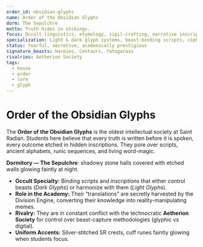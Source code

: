 ```yaml
---
order_id: obsidian-glyphs
name: Order of the Obsidian Glyphs
dorm: The Sepulchre
motto: Truth hides in etchings.
focus: Occult linguistics, etymology, sigil-crafting, narrative inscriptions
specialization: Light & dark glyph systems, beast-binding scripts, ciphered communication
status: fearful, secretive, academically prestigious
signature_beasts: Harpies, Centaurs, Yatagarasu
rivalries: Aetherion Society
tags:
  - house
  - order
  - lore
  - glyph
---
```


# Order of the Obsidian Glyphs

The **Order of the Obsidian Glyphs** is the oldest intellectual society at Saint Radian. Students here believe that every truth is written before it is spoken, every outcome etched in hidden inscriptions. They pore over scripts, ancient alphabets, runic sequences, and living word-magic.  

**Dormitory — The Sepulchre**: shadowy stone halls covered with etched walls glowing faintly at night.  

- **Occult Specialty:** Binding scripts and *inscriptions* that either control beasts (*Dark Glyphs*) or harmonize with them (*Light Glyphs*).  
- **Role in the Academy:** Their “translations” are secretly harvested by the Division Engine, converting their knowledge into reality-manipulating memes.  
- **Rivalry:** They are in constant conflict with the technocratic **Aetherion Society** for control over beast-capture methodologies (glyphic vs digital).  
- **Uniform Accents:** Silver-stitched SR crests, cuff runes faintly glowing when students focus.  